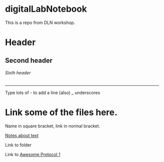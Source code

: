 # digitalLabNotebook
This is a repo from DLN workshop.



# Header
## Second header
###### Sixth header

---------------------------
Type lots of - to add a line (also) _ underscores

# Link some of the files here.

Name in square bracket, link in normal bracket.

[Notes about text](text_stuff.md)

Link to folder

Link to [Awesome Protocol 1](Methods/Awesome_protocol1.md)
